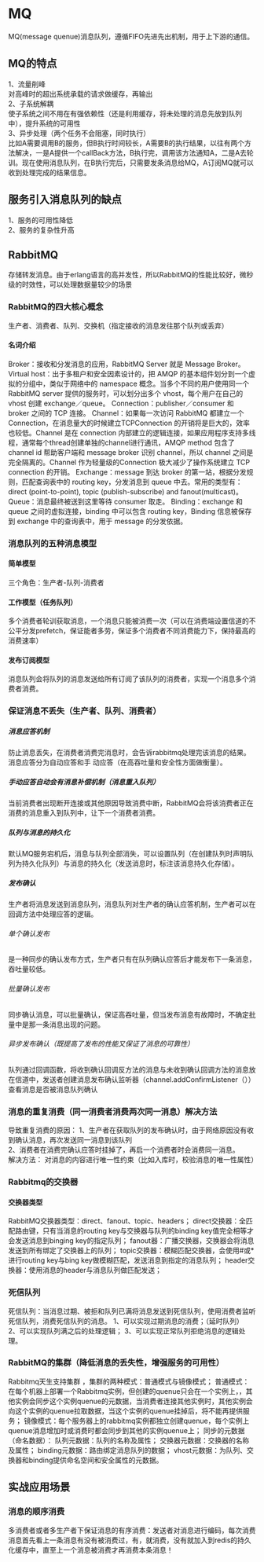 # MQ  
MQ(message quenue)消息队列，遵循FIFO先进先出机制，用于上下游的通信。  
## MQ的特点  
1、流量削峰  
对高峰时的超出系统承载的请求做缓存，再输出  
2、子系统解耦  
使子系统之间不用在有强依赖性（还是利用缓存，将未处理的消息先放到队列中），提升系统的可用性  
3、异步处理（两个任务不会阻塞，同时执行）  
比如A需要调用B的服务，但B执行时间较长，A需要B的执行结果，以往有两个方法解决，一是A提供一个callBack方法，B执行完，调用该方法通知A，二是A去轮训。现在使用消息队列，在B执行完后，只需要发条消息给MQ，A订阅MQ就可以收到处理完成的结果信息。     
## 服务引入消息队列的缺点  
1、服务的可用性降低  
2、服务的复杂性升高 
## RabbitMQ  
存储转发消息。由于erlang语言的高并发性，所以RabbitMQ的性能比较好，微秒级的时效性，可以处理数据量较少的场景   
### RabbitMQ的四大核心概念  
生产者、消费者、队列、交换机（指定接收的消息发往那个队列或丢弃）  
#### 名词介绍  
Broker：接收和分发消息的应用，RabbitMQ Server 就是 Message Broker。
Virtual host：出于多租户和安全因素设计的，把 AMQP 的基本组件划分到一个虚拟的分组中，类似于网络中的 namespace 概念。当多个不同的用户使用同一个 RabbitMQ server 提供的服务时，可以划分出多个 vhost，每个用户在自己的 vhost 创建 exchange／queue。
Connection：publisher／consumer 和 broker 之间的 TCP 连接。
Channel：如果每一次访问 RabbitMQ 都建立一个 Connection，在消息量大的时候建立TCPConnection 的开销将是巨大的，效率也较低。Channel 是在 connection 内部建立的逻辑连接，如果应用程序支持多线程，通常每个thread创建单独的channel进行通讯，AMQP method 包含了 channel id 帮助客户端和 message broker 识别 channel，所以 channel 之间是完全隔离的。Channel 作为轻量级的Connection 极大减少了操作系统建立 TCP connection 的开销。 
Exchange：message 到达 broker 的第一站，根据分发规则，匹配查询表中的 routing key，分发消息到 queue 中去。常用的类型有：direct (point-to-point), topic (publish-subscribe) and fanout(multicast)。
Queue：消息最终被送到这里等待 consumer 取走。
Binding：exchange 和 queue 之间的虚拟连接，binding 中可以包含 routing key，Binding 信息被保存到 exchange 中的查询表中，用于 message 的分发依据。

### 消息队列的五种消息模型  
#### 简单模型   
三个角色：生产者-队列-消费者  
#### 工作模型（任务队列）  
多个消费者轮训获取消息，一个消息只能被消费一次（可以在消费端设置信道的不公平分发prefetch，保证能者多劳，保证多个消费者不同消费能力下，保持最高的消费速率）  
#### 发布订阅模型  
消息队列会将队列的消息发送给所有订阅了该队列的消费者，实现一个消息多个消费者消费。
### 保证消息不丢失（生产者、队列、消费者）  
##### 消息应答机制  
防止消息丢失，在消费者消费完消息时，会告诉rabbitmq处理完该消息的结果。消息应答分为自动应答和手 动应答（在高吞吐量和安全性方面做衡量）。  
##### 手动应答自动会有消息补偿机制（消息重入队列）  
当前消费者出现断开连接或其他原因导致消费中断，RabbitMQ会将该消费者正在消费的消息重入到队列中，让下一个消费者消费。
##### 队列与消息的持久化  
默认MQ服务宕机后，消息与队列全部消失，可以设置队列（在创建队列时声明队列为持久化队列）与消息的持久化（发送消息时，标注该消息持久化存储）。  

##### 发布确认  
生产者将消息发送到消息队列，消息队列对生产者的确认应答机制，生产者可以在回调方法中处理应答的逻辑。
###### 单个确认发布  
是一种同步的确认发布方式，生产者只有在队列确认应答后才能发布下一条消息，吞吐量较低。  
###### 批量确认发布  
同步确认消息，可以批量确认，保证高吞吐量，但当发布消息有故障时，不确定批量中是那一条消息出现的问题。
###### 异步发布确认（既提高了发布的性能又保证了消息的可靠性）   
队列通过回调函数，将收到确认回调反方法的消息与未收到确认回调方法的消息放在信道中，发送者创建消息发布确认监听器（channel.addConfirmListener（））查看消息是否被消息队列确认    
### 消息的重复消费（同一消费者消费两次同一消息）解决方法  
导致重复消费的原因：
1、生产者在获取队列的发布确认时，由于网络原因没有收到确认消息，再次发送同一消息到该队列  
2、消费者在消费完确认应答时挂掉了，再启一个消费者时会消费同一消息。  
解决方法：
对消息的内容进行唯一性约束（比如入库时，校验消息的唯一性属性）  

### Rabbitmq的交换器
#### 交换器类型  
RabbitMQ交换器类型：direct、fanout、topic、headers；
direct交换器：全匹配路由键，只有当消息的routing key与交换器与队列的binding key值完全相等才会发送消息到binging key的指定队列；
fanout器：广播交换器，交换器会将消息发送到所有绑定了交换器上的队列；
topic交换器：模糊匹配交换器，会使用#或*进行routing key与bing key做模糊匹配，发送消息到指定的消息队列；
header交换器：使用消息的header与消息队列做匹配发送；  
### 死信队列  
死信队列：当消息过期、被拒和队列已满将消息发送到死信队列，使用消费者监听死信队列，消费死信队列的消息。
1、可以实现过期消息的消费；（延时队列）
2、可以实现队列满之后的处理逻辑；
3、可以实现正常队列拒绝消息的逻辑处理。 
### RabbitMQ的集群（降低消息的丢失性，增强服务的可用性）  
Rabbitmq天生支持集群  ，集群的两种模式：普通模式与镜像模式；
普通模式：在每个机器上部署一个Rabbitmq实例，但创建的quenue只会在一个实例上，，其他实例会同步这个实例quenue的元数据，当消费者连接其他实例时，其他实例会向这个实例的quenue拉取数据，当这个实例的quenue挂掉后，将不能再提供服务；
镜像模式：每个服务器上的rabbitmq实例都独立创建quenue，每个实例上quenue消息增加时或消费时都会同步到其他的实例quenue上；
同步的元数据（命名数据）：
队列元数据：队列的名称及属性；
交换器元数据：交换器的名称及属性；
binding元数据：路由绑定消息队列的数据；
vhost元数据：为队列、交换器和binding提供命名空间和安全属性的元数据。
## 实战应用场景  
### 消息的顺序消费  
多消费者或者多生产者下保证消息的有序消费：发送者对消息进行编码，每次消费消息首先看上一条消息有没有被消费过，有，就消费，没有就加入到redis的持久化缓存中，直至上一个消息被消费才再消费本条消息！
